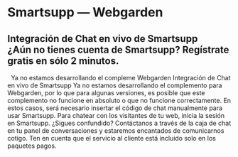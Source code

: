 # Smartsupp — Webgarden
## Integración de Chat en vivo de Smartsupp ¿Aún no tienes cuenta de Smartsupp? Regístrate gratis en sólo 2 minutos.
  Ya no estamos desarrollando el compleme
Webgarden 
Integración de Chat en vivo de Smartsupp
Ya no estamos desarrollando el complemento para Webgarden, por lo que para algunas versiones, es posible que este complemento no funcione en absoluto o que no funcione correctamente. En estos casos, será necesario insertar el código de chat manualmente para usar Smartsupp.
Para chatear con los visitantes de tu web, inicia la sesión en Smartsupp.
¿Sigues confundido? Contáctanos a través de la caja de chat en tu panel de conversaciones y estaremos encantados de comunicarnos cotigo. Ten en cuenta que el servicio al cliente está incluido solo en los paquetes pagos.

